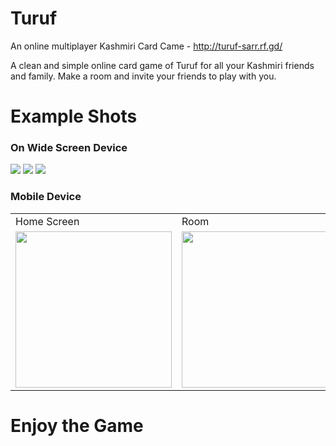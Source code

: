 # Turuf
An online multiplayer Kashmiri Card Came - http://turuf-sarr.rf.gd/

A clean and simple online card game of Turuf for all your Kashmiri friends and family.
Make a room and invite your friends to play with you.

# Example Shots

### On Wide Screen Device

<image src="img/git_make_room_laptop.png" />

<image src="img/git_join_room_laptop.png" />

<image src="img/play_game_laptop.png" />

### Mobile Device

<table>
  <tr>
    <td>Home Screen</td>
     <td>Room</td>
     <td>Game</td>
  </tr>
  <tr>
    <td><image src="img/make_room_mobile.png" width=250 /></td>
    <td><image src="img/join_room_mobile.png" width=250/></td>
    <td><image src="img/play_game_mobile.png" width=250"/></td>
  </tr>
 </table>
      
# Enjoy the Game


